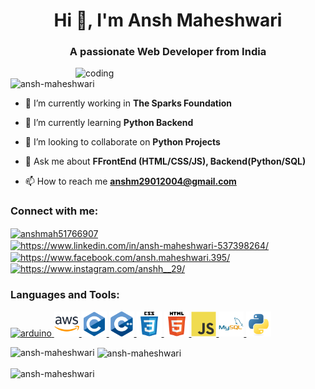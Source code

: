 <h1 align="center">Hi 👋, I'm Ansh Maheshwari</h1>
<h3 align="center">A passionate Web Developer from India</h3>

<img align="right" alt="coding" width="400" src="https://media.tenor.com/qJ5evVs-_uUAAAAC/coding.gif">

<p align="left"> <img src="https://komarev.com/ghpvc/?username=ansh-maheshwari&label=Profile%20views&color=0e75b6&style=flat" alt="ansh-maheshwari" /> </p>

- 🔭 I’m currently working in **The Sparks Foundation**

- 🌱 I’m currently learning **Python Backend**

- 👯 I’m looking to collaborate on **Python Projects**

- 💬 Ask me about **FFrontEnd (HTML/CSS/JS), Backend(Python/SQL)**

- 📫 How to reach me **anshm29012004@gmail.com**

<h3 align="left">Connect with me:</h3>
<p align="left">
<a href="https://twitter.com/anshmah51766907" target="blank"><img align="center" src="https://raw.githubusercontent.com/rahuldkjain/github-profile-readme-generator/master/src/images/icons/Social/twitter.svg" alt="anshmah51766907" height="30" width="40" /></a>
<a href="https://linkedin.com/in/https://www.linkedin.com/in/ansh-maheshwari-537398264/" target="blank"><img align="center" src="https://raw.githubusercontent.com/rahuldkjain/github-profile-readme-generator/master/src/images/icons/Social/linked-in-alt.svg" alt="https://www.linkedin.com/in/ansh-maheshwari-537398264/" height="30" width="40" /></a>
<a href="https://fb.com/https://www.facebook.com/ansh.maheshwari.395/" target="blank"><img align="center" src="https://raw.githubusercontent.com/rahuldkjain/github-profile-readme-generator/master/src/images/icons/Social/facebook.svg" alt="https://www.facebook.com/ansh.maheshwari.395/" height="30" width="40" /></a>
<a href="https://instagram.com/https://www.instagram.com/anshh__29/" target="blank"><img align="center" src="https://raw.githubusercontent.com/rahuldkjain/github-profile-readme-generator/master/src/images/icons/Social/instagram.svg" alt="https://www.instagram.com/anshh__29/" height="30" width="40" /></a>
</p>

<h3 align="left">Languages and Tools:</h3>
<p align="left"> <a href="https://www.arduino.cc/" target="_blank" rel="noreferrer"> <img src="https://cdn.worldvectorlogo.com/logos/arduino-1.svg" alt="arduino" width="40" height="40"/> </a> <a href="https://aws.amazon.com" target="_blank" rel="noreferrer"> <img src="https://raw.githubusercontent.com/devicons/devicon/master/icons/amazonwebservices/amazonwebservices-original-wordmark.svg" alt="aws" width="40" height="40"/> </a> <a href="https://www.cprogramming.com/" target="_blank" rel="noreferrer"> <img src="https://raw.githubusercontent.com/devicons/devicon/master/icons/c/c-original.svg" alt="c" width="40" height="40"/> </a> <a href="https://www.w3schools.com/cpp/" target="_blank" rel="noreferrer"> <img src="https://raw.githubusercontent.com/devicons/devicon/master/icons/cplusplus/cplusplus-original.svg" alt="cplusplus" width="40" height="40"/> </a> <a href="https://www.w3schools.com/css/" target="_blank" rel="noreferrer"> <img src="https://raw.githubusercontent.com/devicons/devicon/master/icons/css3/css3-original-wordmark.svg" alt="css3" width="40" height="40"/> </a> <a href="https://www.w3.org/html/" target="_blank" rel="noreferrer"> <img src="https://raw.githubusercontent.com/devicons/devicon/master/icons/html5/html5-original-wordmark.svg" alt="html5" width="40" height="40"/> </a> <a href="https://developer.mozilla.org/en-US/docs/Web/JavaScript" target="_blank" rel="noreferrer"> <img src="https://raw.githubusercontent.com/devicons/devicon/master/icons/javascript/javascript-original.svg" alt="javascript" width="40" height="40"/> </a> <a href="https://www.mysql.com/" target="_blank" rel="noreferrer"> <img src="https://raw.githubusercontent.com/devicons/devicon/master/icons/mysql/mysql-original-wordmark.svg" alt="mysql" width="40" height="40"/> </a> <a href="https://www.python.org" target="_blank" rel="noreferrer"> <img src="https://raw.githubusercontent.com/devicons/devicon/master/icons/python/python-original.svg" alt="python" width="40" height="40"/> </a> </p>

<p><img align="left" src="https://github-readme-stats.vercel.app/api/top-langs?username=ansh-maheshwari&show_icons=true&locale=en&layout=compact" alt="ansh-maheshwari" /></p>

<p>&nbsp;<img align="center" src="https://github-readme-stats.vercel.app/api?username=ansh-maheshwari&show_icons=true&locale=en" alt="ansh-maheshwari" /></p>

<p><img align="center" src="https://github-readme-streak-stats.herokuapp.com/?user=ansh-maheshwari&" alt="ansh-maheshwari" /></p>
